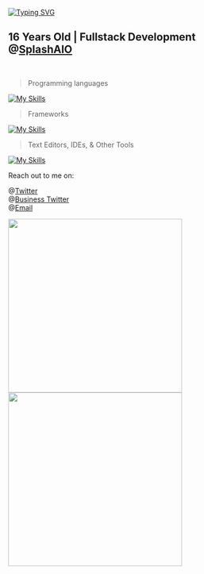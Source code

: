 <a href="https://git.io/typing-svg"><img src="https://readme-typing-svg.herokuapp.com?font=Fira+Code&weight=800&size=40&duration=3000&pause=1000&width=470&lines=Whats+up!+I'm+Cyrus" alt="Typing SVG" /></a>

<h2 style="border: hidden;">16 Years Old | Fullstack Development @<a href="https://splashbots.hyper.co/">SplashAIO</a></h2>
<h2><img src="https://komarev.com/ghpvc/?username=TrustyJar" alt=""></h2>

> Programming languages

[![My Skills](https://skillicons.dev/icons?i=nodejs,js,ts,python,html,css,go,java)](https://skillicons.dev)

> Frameworks

[![My Skills](https://skillicons.dev/icons?i=express,flask,react,electron,googlecloud,aws,heroku,git,mongodb)](https://skillicons.dev)

> Text Editors, IDEs, & Other Tools

[![My Skills](https://skillicons.dev/icons?i=vscode,idea,figma)](https://skillicons.dev)

Reach out to me on:

@[Twitter](https://twitter.com/TrustyJar1234) <br>
@[Business Twitter](https://twitter.com/splash_aio) <br>
@[Email](mailto:cyrus.naficy@gmail.com) <br>

<img src="https://wakatime.com/share/@70382529-6aad-4c01-9b85-9e429842bf84/82817e08-cb0d-4f61-9164-8ec981783078.svg" width="350" height="350"><img src="https://wakatime.com/share/@70382529-6aad-4c01-9b85-9e429842bf84/d7e18e4c-de1f-4b5f-a44b-88ad64c7228d.svg" width="350" height="350">
